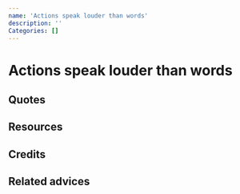 ```yaml
---
name: 'Actions speak louder than words'
description: ''
Categories: []
---
```

# Actions speak louder than words

## Quotes

## Resources

## Credits


## Related advices

